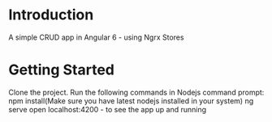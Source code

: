 # Introduction 
A simple CRUD app in Angular 6 - using Ngrx Stores

# Getting Started
Clone the project. 
Run the following commands in Nodejs command prompt:
npm install(Make sure you have latest nodejs installed in your system)
ng serve
open localhost:4200 - to see the app up and running
